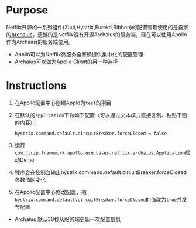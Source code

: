 # Purpose

Netflix开源的一系列组件(Zuul,Hystrix,Eureka,Ribbon)的配置管理使用的是自家的[Archaius](https://github.com/Netflix/archaius)，遗憾的是Netflix没有开源Archaius的服务端，现在可以使用Apollo作为Archaius的服务端使用。

- Apollo可以为Netflix微服务全家桶提供集中化的配置管理
- Archaius可以做为Apollo Client的另一种选择

# Instructions

1. 在Apollo配置中心创建AppId为`test`的项目
2. 在默认的`application`下做如下配置（可以通过文本模式直接复制、粘贴下面的内容）：

    ```properties
    hystrix.command.default.circuitBreaker.forceClosed = false
    ```
3. 运行`com.ctrip.framework.apollo.use.cases.netflix.archaius.Application`启动Demo
4. 程序会在控制台输出hystrix.command.default.circuitBreaker.forceClosed参数值的变化
5. 在Apollo配置中心修改配置，把`hystrix.command.default.circuitBreaker.forceClosed`的值改为`true`并发布配置
  * Archaius 默认30秒从服务端更新一次配置信息
